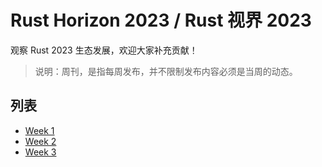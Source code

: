 # Rust Horizon 2023 / Rust 视界 2023

观察 Rust 2023 生态发展，欢迎大家补充贡献！

> 说明：周刊，是指每周发布，并不限制发布内容必须是当周的动态。

## 列表

- [Week 1](./Week1/horizon.md)
- [Week 2](./Week2/horizon.md)
- [Week 3](./Week3/horizon.md)